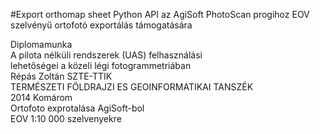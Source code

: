 #Export orthomap sheet
Python API az AgiSoft PhotoScan progihoz EOV szelvényű ortofotó exportálás támogatására

 
Diplomamunka                        
A pilota nélküli rendszerek (UAS) felhasználási       
lehetőségei a közeli légi fotogrammetriában          
Répás Zoltán
SZTE-TTIK                            
TERMÉSZETI FÖLDRAJZI ES GEOINFORMATIKAI TANSZÉK  
2014 Komárom                        
Ortofoto exprotalása AgiSoft-bol       
EOV 1:10 000 szelvenyekre
